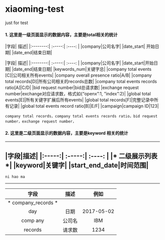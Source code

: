 # xiaoming-test
just for test
#### 1. 这里是一级页面显示的数据内容，主要是total相关的统计

|字段| 描述|
 |:--------:| :-----:| :----: |
 |company|公司名字|
 |date\_start| 开始日期|
 |date\_end|结束日期|


|字段| 描述|
 |:--------:| :-----:| :----: |
 |company|公司名字|
 |date_start|开始日期|
 |date_end|结束日期|
 |keywords_num|关键字总|
 |company total events [C]|公司相关所有events|
 |company overall presence ratio|A/B|
 |company total records[D]|所有公司相关的records总数|
 |company total events records ratio[A]|C/D|
 |bid request number|bid总请求数|
 |exchange request number|exchange对应请求数，格式如{“openx”:1, ”index”:2}|
 |global total events[E]|所有关键字扩展后所有events|
 |global total records[F]|完整记录中所有记录|
 |global total events record ratio[B]|E/F|
 |campaign|campaign  ID|123|

```
company total records，company total events records ratio，bid request number，exchange request number，

```

#### 2. 这里是二级页面显示的数据内容，主要是keyword 相关的统计
--------

|字段|描述|
 |:-----:| :-----:| :----: |
 |* 二级展示列表 *| 
 |keyword|关键字|
 |start\_end\_date|时间范围|
-------
`ni hao ma`
***********
|字段| 描述|例如|
  |:--------:| :-----:| :----: |
  |* company_records *|
  |day|日期|2017-05-02|
  |comp any |公司名|IBM|
  |records|请求数|1234|
